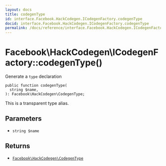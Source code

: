 ```yaml
---
layout: docs
title: codegenType
id: interface.Facebook.HackCodegen.ICodegenFactory.codegenType
docid: interface.Facebook.HackCodegen.ICodegenFactory.codegenType
permalink: /docs/reference/interface.Facebook.HackCodegen.ICodegenFactory.codegenType/
---
```

# Facebook\\HackCodegen\\ICodegenFactory::codegenType()




Generate a ` type ` declaration




``` Hack
public function codegenType(
  string $name,
): Facebook\HackCodegen\CodegenType;
```




This is a transparent type alias.




## Parameters




+ ` string $name `




## Returns




* [` Facebook\HackCodegen\CodegenType `](<class.Facebook.HackCodegen.CodegenType.md>)
